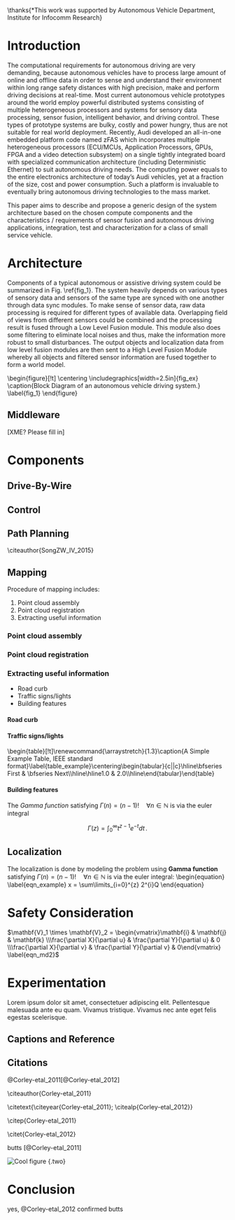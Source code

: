 \thanks{*This work was supported by Autonomous Vehicle Department, Institute for Infocomm Research}

# Introduction

The computational requirements for autonomous driving are very demanding, because autonomous vehicles have to process large amount of online and offline data in order to sense and understand their environment within long range safety distances with high precision, make and perform driving decisions at real-time. Most current autonomous vehicle prototypes around the world employ powerful distributed systems consisting of multiple heterogeneous processors and systems for sensory data processing, sensor fusion, intelligent behavior, and driving control. These types of prototype systems are bulky, costly and power hungry, thus are not suitable for real world deployment. Recently, Audi developed an all-in-one embedded platform code named zFAS which incorporates multiple heterogeneous processors (ECU/MCUs, Application Processors, GPUs, FPGA and a video detection subsystem) on a single tightly integrated board with specialized communication architecture (including Deterministic Ethernet) to suit autonomous driving needs. The computing power equals to the entire electronics architecture of today’s Audi vehicles, yet at a fraction of the size, cost and power consumption. Such a platform is invaluable to eventually bring autonomous driving technologies to the mass market.

This paper aims to describe and propose a generic design of the system architecture based on the chosen compute components and the characteristics / requirements of sensor fusion and autonomous driving applications, integration, test and characterization for a class of small service vehicle.


# Architecture
Components of a typical autonomous or assistive driving system could be summarized in Fig. \ref{fig_1}. The system heavily depends on various types of sensory data and sensors of the same type are synced with one another through data sync modules. To make sense of sensor data, raw data processing is required for different types of available data. Overlapping field of views from different sensors could be combined and the processing result is fused through a Low Level Fusion module. This module also does some filtering to eliminate local noises and thus, make the information more robust to small disturbances. The output objects and localization data from low level fusion modules are then sent to a High Level Fusion Module whereby all objects and filtered sensor information are fused together to form a world model.

\begin{figure}[!t]
\centering
\includegraphics[width=2.5in]{fig_ex}
\caption{Block Diagram of an autonomous vehicle driving system.}
\label{fig_1}
\end{figure}


## Middleware
[XME? Please fill in]

# Components


## Drive-By-Wire


## Control


## Path Planning

\citeauthor{SongZW_IV_2015}

## Mapping
Procedure of mapping includes:

1. Point cloud assembly
2. Point cloud registration
3. Extracting useful information

### Point cloud assembly


### Point cloud registration


### Extracting useful information

* Road curb
* Traffic signs/lights
* Building features

#### Road curb

#### Traffic signs/lights
\begin{table}[!t]\renewcommand{\arraystretch}{1.3}\caption{A Simple Example Table, IEEE standard format}\label{table_example}\centering\begin{tabular}{c||c}\hline\bfseries First & \bfseries Next\\\hline\hline1.0 & 2.0\\\hline\end{tabular}\end{table}

#### Building features

The *Gamma function* satisfying $\Gamma(n) = (n-1)!\quad\forall n\in\mathbb N$ is via the euler integral$$\Gamma(z) = \int_0^\infty t^{z-1}e^{-t}dt\,.$$

## Localization
The localization is done by modeling the problem using **Gamma function** satisfying $\Gamma(n) = (n-1)!\quad\forall n\in\mathbb N$ is via the euler integral:
\begin{equation}
\label{eqn_example}
x = \sum\limits_{i=0}^{z} 2^{i}Q
\end{equation}

# Safety Consideration

$\mathbf{V}_1 \times \mathbf{V}_2 =  \begin{vmatrix}\mathbf{i} & \mathbf{j} & \mathbf{k} \\\frac{\partial X}{\partial u} &  \frac{\partial Y}{\partial u} & 0 \\\frac{\partial X}{\partial v} & \frac{\partial Y}{\partial v} & 0\end{vmatrix} \label{eqn_md2}$

# Experimentation
Lorem ipsum dolor sit amet, consectetuer adipiscing elit. Pellentesque malesuada ante eu quam. Vivamus tristique. Vivamus nec ante eget felis egestas scelerisque.

## Captions and Reference

## Citations

@Corley-etal_2011[@Corley-etal_2012]

\citeauthor{Corley-etal_2011}

\citetext{\citeyear{Corley-etal_2011}; \citealp{Corley-etal_2012}}

\citep{Corley-etal_2011}

\citet{Corley-etal_2012}

butts [@Corley-etal_2011]

![Cool figure](example) {.two}

# Conclusion

yes, @Corley-etal_2012 confirmed butts
